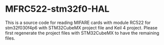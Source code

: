 # MFRC522-stm32f0-HAL


This is a source code for reading MIFARE cards with module RC522 for stm32f030f4p6 with STM32CubeMX project file and Keil 4 project. Please first regenerate the project files with STM32CubeMX to have the remaining files.
